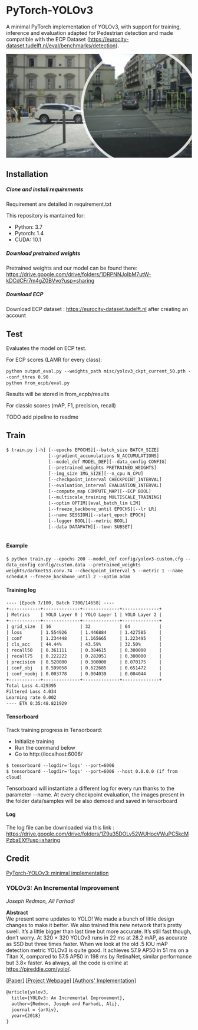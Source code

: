 # PyTorch-YOLOv3
A minimal PyTorch implementation of YOLOv3, with support for training, inference and evaluation adapted for Pedestrian detection and made compatible with the ECP Dataset (https://eurocity-dataset.tudelft.nl/eval/benchmarks/detection).

![alt-text](data/assets/detection_demo.jpeg "cover") 


## Installation
##### Clone and install requirements

Requirement are detailed in requirement.txt

This repository is mantained for:
* Python: 3.7
* Pytorch: 1.4
* CUDA: 10.1

##### Download pretrained weights

Pretrained weights and our model can be found there: 
https://drive.google.com/drive/folders/1DRPNNJoIbM7utW-kDCdCFr7m4gZ0BVvo?usp=sharing

##### Download ECP 
    
Download ECP dataset : https://eurocity-dataset.tudelft.nl after creating an account    
## Test
Evaluates the model on ECP test.

For ECP scores (LAMR for every class): 

    python output_eval.py --weights_path misc/yolov3_ckpt_current_50.pth --conf_thres 0.90
    python from_ecpb/eval.py
    
Results will be stored in from_ecpb/results
    
For classic scores (mAP, F1, precision, recall)
     
TODO add pipeline to readme

## Train
```
$ train.py [-h] [--epochs EPOCHS][--batch_size BATCH_SIZE]
                [--gradient_accumulations N_ACCUMULATIONS]
                [--model_def MODEL_DEF][--data_config CONFIG]
                [--pretrained_weights PRETRAINED_WEIGHTS] 
                [--img_size IMG_SIZE][--n_cpu N_CPU]
                [--checkpoint_interval CHECKPOINT_INTERVAL]
                [--evaluation_interval EVALUATION_INTERVAL]
                [--compute_map COMPUTE_MAP][--ECP BOOL] 
                [--multiscale_training MULTISCALE_TRAINING]
                [--optim OPTIM][eval_batch_lim LIM] 
                [--freeze_backbone_until EPOCHS][--lr LR]
                [--name SESSION][--start_epoch EPOCH]
                [--logger BOOL][--metric BOOL]
                [--data DATAPATH][--town SUBSET] 
               
```

#### Example
```
$ python train.py --epochs 200 --model_def config/yolov3-custom.cfg --data_config config/custom.data --pretrained_weights weights/darknet53.conv.74 --checkpoint_interval 5 --metric 1 --name scheduLR --freeze_backbone_until 2 --optim adam
```

#### Training log
```
---- [Epoch 7/100, Batch 7300/14658] ----
+------------+--------------+--------------+--------------+
| Metrics    | YOLO Layer 0 | YOLO Layer 1 | YOLO Layer 2 |
+------------+--------------+--------------+--------------+
| grid_size  | 16           | 32           | 64           |
| loss       | 1.554926     | 1.446884     | 1.427585     |
| conf       | 1.234448     | 1.165665     | 1.223495     |
| cls_acc    | 44.44%       | 43.59%       | 32.50%       |
| recall50   | 0.361111     | 0.384615     | 0.300000     |
| recall75   | 0.222222     | 0.282051     | 0.300000     |
| precision  | 0.520000     | 0.300000     | 0.070175     |
| conf_obj   | 0.599058     | 0.622685     | 0.651472     |
| conf_noobj | 0.003778     | 0.004039     | 0.004044     |
+------------+--------------+--------------+--------------+
Total Loss 4.429395
Filtered Loss 4.034
Learning rate 0.002
---- ETA 0:35:48.821929
```

#### Tensorboard
Track training progress in Tensorboard:
* Initialize training
* Run the command below
* Go to http://localhost:6006/

```
$ tensorboard --logdir='logs' --port=6006
$ tensorboard --logdir='logs' --port=6006 --host 0.0.0.0 (if from cloud)
```

Tensorboard will instantiate a different log for every run thanks to the parameter --name.
At every checkpoint evaluation, the images present in  the folder data/samples will be also demoed and saved in tensorboard

#### Log

The log file can be downloaded via this link : 
https://drive.google.com/drive/folders/1Z9u35DOLv52WUHocVWuPC5kcMPzbaEXf?usp=sharing

## Credit

[PyTorch-YOLOv3: minimal implementation ](https://github.com/eriklindernoren/PyTorch-YOLOv3)


### YOLOv3: An Incremental Improvement
_Joseph Redmon, Ali Farhadi_ <br>

**Abstract** <br>
We present some updates to YOLO! We made a bunch
of little design changes to make it better. We also trained
this new network that’s pretty swell. It’s a little bigger than
last time but more accurate. It’s still fast though, don’t
worry. At 320 × 320 YOLOv3 runs in 22 ms at 28.2 mAP,
as accurate as SSD but three times faster. When we look
at the old .5 IOU mAP detection metric YOLOv3 is quite
good. It achieves 57.9 AP50 in 51 ms on a Titan X, compared
to 57.5 AP50 in 198 ms by RetinaNet, similar performance
but 3.8× faster. As always, all the code is online at
https://pjreddie.com/yolo/.

[[Paper]](https://pjreddie.com/media/files/papers/YOLOv3.pdf) [[Project Webpage]](https://pjreddie.com/darknet/yolo/) [[Authors' Implementation]](https://github.com/pjreddie/darknet)

```
@article{yolov3,
  title={YOLOv3: An Incremental Improvement},
  author={Redmon, Joseph and Farhadi, Ali},
  journal = {arXiv},
  year={2018}
}
```
